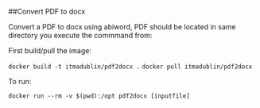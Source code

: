 ##Convert PDF to docx

Convert a PDF to docx using abiword, PDF should be located in same directory you execute the commmand from:

First build/pull the image:

`docker build -t itmadublin/pdf2docx .`
`docker pull itmadublin/pdf2docx`

To run:

`docker run --rm -v $(pwd):/opt pdf2docx [inputfile]`